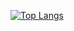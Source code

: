 [![Top Langs](https://github-readme-stats.vercel.app/api/top-langs/?username=Escobar0&layout=compact)](https://github.com/anuraghazra/github-readme-stats)
